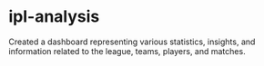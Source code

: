 # ipl-analysis
Created a dashboard representing various  statistics, insights, and information related to the league, teams, players, and matches.
